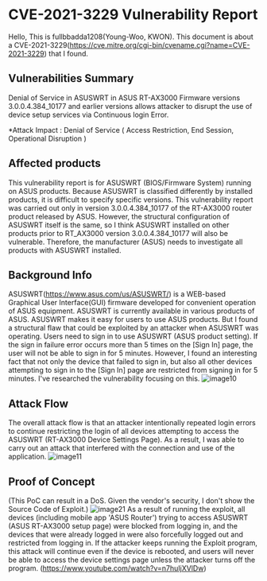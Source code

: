 # CVE-2021-3229 Vulnerability Report
Hello, This is fullbbadda1208(Young-Woo, KWON). This document is about a CVE-2021-3229(https://cve.mitre.org/cgi-bin/cvename.cgi?name=CVE-2021-3229) that I found.

## Vulnerabilities Summary
Denial of Service in ASUSWRT in ASUS RT-AX3000 Firmware versions 3.0.0.4.384_10177 and earlier versions allows attacker to disrupt the use of device setup services via Continuous login Error.

*Attack Impact : Denial of Service ( Access Restriction, End Session, Operational Disruption ) 


## Affected products
This vulnerability report is for ASUSWRT (BIOS/Firmware System) running on ASUS products. 
Because ASUSWRT is classified differently by installed products, it is difficult to specify specific versions. This vulnerability report was carried out only in version 3.0.0.4.384_10177 of the RT-AX3000 router product released by ASUS. However, the structural configuration of ASUSWRT itself is the same, so I think ASUSWRT installed on other products prior to RT_AX3000 version 3.0.0.4.384_10177 will also be vulnerable. Therefore, the manufacturer (ASUS) needs to investigate all products with ASUSWRT installed.


## Background Info
ASUSWRT(https://www.asus.com/us/ASUSWRT/) is a WEB-based Graphical User Interface(GUI) firmware developed for convenient operation of ASUS equipment. ASUSWRT is currently available in various products of ASUS.
ASUSWRT makes it easy for users to use ASUS products. But I found a structural flaw that could be exploited by an attacker when ASUSWRT was operating. Users need to sign in to use ASUSWRT (ASUS product setting). If the sign in failure error occurs more than 5 times on the [Sign In] page, the user will not be able to sign in for 5 minutes. However, I found an interesting fact that not only the device that failed to sign in, but also all other devices attempting to sign in to the [Sign In] page are restricted from signing in for 5 minutes. I've researched the vulnerability focusing on this.
![image10](https://user-images.githubusercontent.com/67869836/107044359-875cd580-6807-11eb-9038-3e1cc875331d.png)


## Attack Flow
The overall attack flow is that an attacker intentionally repeated login errors to continue restricting the login of all devices attempting to access the ASUSWRT (RT-AX3000 Device Settings Page).
As a result, I was able to carry out an attack that interfered with the connection and use of the application. 
![image11](https://user-images.githubusercontent.com/67869836/107044608-e6224f00-6807-11eb-8337-c293184f9ac3.png)


## Proof of Concept
(This PoC can result in a DoS. Given the vendor's security, I don't show the Source Code of Exploit.)
![image21](https://user-images.githubusercontent.com/67869836/107049129-14eef400-680d-11eb-84ce-ff43305d02ce.png)
As a result of running the exploit, all devices (including mobile app 'ASUS Router') trying to access ASUSWRT (ASUS RT-AX3000 setup page) were blocked from logging in, and the devices that were already logged in were also forcefully logged out and restricted from logging in.
If the attacker keeps running the Exploit program, this attack will continue even if the device is rebooted, and users will never be able to access the device settings page unless the attacker turns off the program.
(https://www.youtube.com/watch?v=n7huIjXVlDw)
